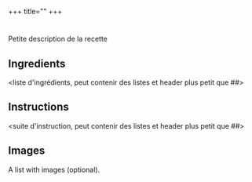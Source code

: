 +++
title="<nom de la recette>"
+++

# <nom de la recette> 

Petite description de la recette

## Ingredients

<liste d'ingrédients, peut contenir des listes et header plus petit que ##>

## Instructions

<suite d'instruction, peut contenir des listes et header plus petit que ##>

## Images

A list with images (optional).
